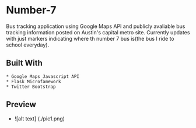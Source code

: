# Number-7

Bus tracking application using Google Maps API and publicly avaliable bus tracking information posted on Austin's capital metro site.
Currently updates with just markers indicating where th number 7 bus is(the bus I ride to school everyday).

## Built With
    * Google Maps Javascript API
    * Flask Microfamework
    * Twitter Bootstrap
 
## Preview 
- ![alt text] (./pic1.png)
